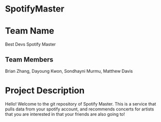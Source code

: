 # SpotifyMaster


Team Name
=========
Best Devs Spotify Master

Team Members
------------
Brian Zhang, Dayoung Kwon, Sondhayni Murmu, Matthew Davis


Project Description
===================
Hello! Welcome to the git repository of Spotify Master.
This is a service that pulls data from your spotify account, 
and recommends concerts for artists that you are interested in that your friends
are also going to!